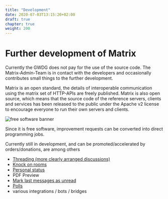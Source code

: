 ```yaml
---
title: "Development"
date: 2020-07-03T13:15:20+02:00
draft: true
chapter: true
weight: 200
---
```


# Further development of Matrix

Currently the GWDG does not pay for the use of the source code. The Matrix-Admin-Team is in contact with the developers and occasionally contributes small things to the further development. 

Matrix is an open standard, the details of interoperable communication using the matrix set of HTTP-APIs are freely published. Matrix is also open source, which means that the source code of the reference servers, clients and services has been released to the public under the Apache v2 license to encourage everyone to run their own servers and clients.

![free software banner](/images/free-software-likes-you-and-your-freedom.webp)

Since it is free software, improvement requests can be converted into direct programming jobs.

Currently still in development, and can be promoted/accelerated by orders/donations, are among others


* [Threading (more clearly arranged discussions)](https://github.com/vector-im/roadmap/issues/34)
* [Knock on rooms](https://github.com/vector-im/roadmap/issues/31)
* [Personal status](https://github.com/vector-im/roadmap/issues/22)
* PDF Preview
* [Mark last messages as unread](https://github.com/vector-im/roadmap/issues/34)
* [Polls](https://github.com/vector-im/roadmap/issues/29)
* various integrations / bots / bridges

